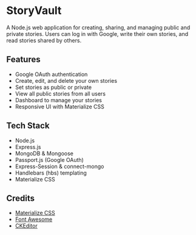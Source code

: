 # StoryVault

A Node.js web application for creating, sharing, and managing public and private stories. Users can log in with Google, write their own stories, and read stories shared by others.

## Features

- Google OAuth authentication
- Create, edit, and delete your own stories
- Set stories as public or private
- View all public stories from all users
- Dashboard to manage your stories
- Responsive UI with Materialize CSS

## Tech Stack

- Node.js
- Express.js
- MongoDB & Mongoose
- Passport.js (Google OAuth)
- Express-Session & connect-mongo
- Handlebars (hbs) templating
- Materialize CSS

## Credits

- [Materialize CSS](https://materializecss.com/)
- [Font Awesome](https://fontawesome.com/)
- [CKEditor](https://ckeditor.com/)
